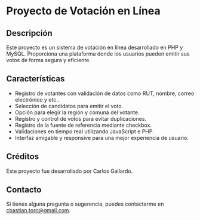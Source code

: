# Proyecto de Votación en Línea

## Descripción

Este proyecto es un sistema de votación en línea desarrollado en PHP y MySQL.
Proporciona una plataforma donde los usuarios pueden emitir sus votos de forma segura y eficiente.

## Características

- Registro de votantes con validación de datos como RUT, nombre, correo electrónico y etc..
- Selección de candidatos para emitir el voto.
- Opción para elegir la región y comuna del votante.
- Registro y control de votos para evitar duplicaciones.
- Registro de la fuente de referencia mediante checkbox.
- Validaciones en tiempo real utilizando JavaScript e PHP.
- Interfaz amigable y responsive para una mejor experiencia de usuario.

## Créditos

Este proyecto fue desarrollado por Carlos Gallardo.

## Contacto

Si tienes alguna pregunta o sugerencia, puedes contactarme en cbastian.toro@gmail.com.